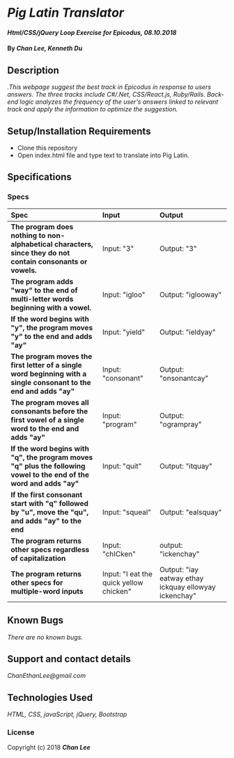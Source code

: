 # _Pig Latin Translator_

#### _Html/CSS/jQuery Loop Exercise for Epicodus, 08.10.2018_

#### By _**Chan Lee, Kenneth Du**_

## Description

_.This webpage suggest the best track in Epicodus in response to users answers. The three tracks include C#/.Net, CSS/React.js, Ruby/Rails. Back-end logic analyzes the frequency of the user's answers linked to relevant track and apply the information to optimize the suggestion._

## Setup/Installation Requirements

* Clone this repository
* Open index.html file and type text to translate into Pig Latin.

## Specifications

### Specs
| Spec | Input | Output |
| :-------------     | :------------- | :------------- |
| **The program does nothing to non-alphabetical characters, since they do not contain consonants or vowels.** | Input: "3" | Output: "3" |
| **The program adds "way" to the end of multi-letter words beginning with a vowel.** | Input: "igloo" | Output: "iglooway" |
| **If the word begins with "y", the program moves "y" to the end and adds "ay"** | Input: "yield" | Output: "ieldyay" |
| **The program moves the first letter of a single word beginning with a single consonant to the end and adds "ay"** | Input: "consonant" | Output: "onsonantcay" |
| **The program moves all consonants before the first vowel of a single word to the end and adds "ay"**| Input: "program" | Output: "ogrampray"|
| **If the word begins with "q", the program moves "q" plus the following vowel to the end of the word and adds "ay"** | Input: "quit" | Output: "itquay" |
| **If the first consonant start with "q" followed by "u", move the "qu", and adds "ay" to the end** | Input: "squeal" | Output: "ealsquay" |
| **The program returns other specs regardless of capitalization** | Input: "chICken" | output: "ickenchay" |
| **The program returns other specs for multiple-word inputs** | Input: "I eat the quick yellow chicken" | Output: "iay eatway ethay ickquay ellowyay ickenchay" |


## Known Bugs

_There are no known bugs._

## Support and contact details

_ChanEthanLee@gmail.com_

## Technologies Used

_HTML, CSS, javaScript, jQuery, Bootstrap_

### License

Copyright (c) 2018 **_Chan Lee_**
